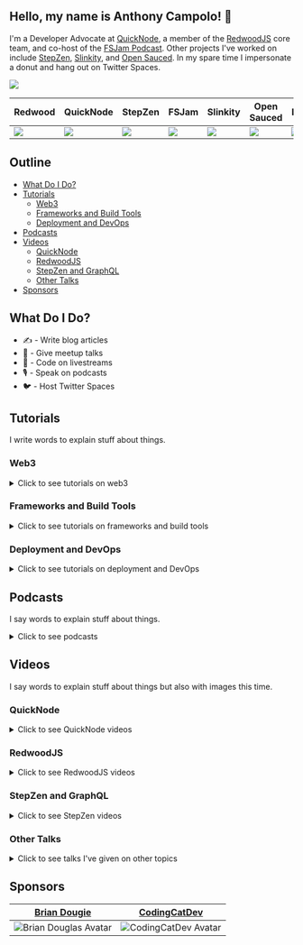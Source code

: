 ## Hello, my name is Anthony Campolo! :wave:

I'm a Developer Advocate at [QuickNode](https://www.quicknode.com/), a member of the [RedwoodJS](https://redwoodjs.com/) core team, and co-host of the [FSJam Podcast](https://fsjam.org/). Other projects I've worked on include [StepZen](https://stepzen.com/), [Slinkity](https://slinkity.dev/), and [Open Sauced](https://opensauced.pizza/). In my spare time I impersonate a donut and hang out on Twitter Spaces.

<a href="https://twitter.com/intent/follow?screen_name=ajcwebdev&tw_p=followbutton"><img src="https://img.shields.io/twitter/follow/ajcwebdev?label=%40ajcwebdev&style=social"></a>

| **Redwood**                                                   | **QuickNode**                                                  | **StepZen**                                                    | **FSJam**                                                      | **Slinkity**                                                   | **Open Sauced**                                                | **Lunch.dev**                                                  |
| ------------------------------------------------------------- | -------------------------------------------------------------- | -------------------------------------------------------------- | -------------------------------------------------------------- | -------------------------------------------------------------- | -------------------------------------------------------------- | -------------------------------------------------------------- |
| ![](https://avatars.githubusercontent.com/u/45050444?s=90&v=4)| ![](https://avatars.githubusercontent.com/u/53955811?s=90&v=4) | ![](https://avatars.githubusercontent.com/u/78568488?s=90&v=4) | ![](https://avatars.githubusercontent.com/u/70036575?s=90&v=4) | ![](https://avatars.githubusercontent.com/u/89559275?s=90&v=4) | ![](https://avatars.githubusercontent.com/u/57568598?s=90&v=4) | ![](https://avatars.githubusercontent.com/u/76407473?s=90&v=4) |

## Outline

* [What Do I Do?](#what-do-i-do)
* [Tutorials](#tutorials)
  * [Web3](#web3)
  * [Frameworks and Build Tools](#frameworks-and-build-tools)
  * [Deployment and DevOps](#deployment-and-devops)
* [Podcasts](#podcasts)
* [Videos](#videos)
  * [QuickNode](#quicknode)
  * [RedwoodJS](#redwoodjs)
  * [StepZen and GraphQL](#stepzen-and-graphql)
  * [Other Talks](#other-talks)
* [Sponsors](#sponsors)

## What Do I Do?

* :writing_hand: - Write blog articles
* :speech_balloon: - Give meetup talks
* :movie_camera: - Code on livestreams
* :studio_microphone: - Speak on podcasts
* :bird: - Host Twitter Spaces

## Tutorials

I write words to explain stuff about things.

### Web3

<details>
  <summary>Click to see tutorials on web3</summary><br>

  | Blog                                                                                                                   | Repo                                                     |
  | ---------------------------------------------------------------------------------------------------------------------- | -------------------------------------------------------- |
  | [A First Look at IPFS](https://ajcwebdev.com/a-first-look-at-ipfs)                                                     | TODO                                                     |
  | [A First Look at Avalanche](https://ajcwebdev.com/how-to-create-a-dapp-on-avalanches-fuji-testnet-with-quicknode)      | [Repo](https://github.com/ajcwebdev/ajcwebdev-avalanche) |
  | [Storing NFT Information Off-Chain with Fauna](https://ajcwebdev.com/storing-nft-information-off-chain-with-fauna)     | TODO                                                     |
  | [A First Look at Ethers and Hardhat](https://ajcwebdev.com/a-first-look-at-ethers-and-hardhat)                         | TODO                                                     |
</details>

### Frameworks and Build Tools

<details>
  <summary>Click to see tutorials on frameworks and build tools</summary><br>

  | Blog                                                                                                                           | Repo                                                         |
  | ------------------------------------------------------------------------------------------------------------------------------ | ------------------------------------------------------------ |
  | [A First Look at Astro](https://ajcwebdev.com/a-first-look-at-astro)                                                           | [Repo](https://github.com/ajcwebdev/ajcwebdev-astro)         |
  | [A First Look at Oak](https://ajcwebdev.com/a-first-look-at-oak)                                                               | [Repo](https://github.com/ajcwebdev/ajcwebdev-oak)           |
  | [A First Look at Nuxt 3](https://ajcwebdev.com/a-first-look-at-nuxt-3)                                                         | [Repo](https://github.com/ajcwebdev/ajcwebdev-nuxt3)         |
  | [A First Look at GraphQL Helix](https://ajcwebdev.com/a-first-look-at-graphql-helix)                                           | [Repo](https://github.com/ajcwebdev/ajcwebdev-graphql-helix) |
  | [A First Look at KeystoneJS](https://dev.to/ajcwebdev/a-first-look-at-keystonejs-267m)                                         | [Repo](https://github.com/ajcwebdev/ajcwebdev-keystone)      |
  | [A First Look at Slinkity](https://dev.to/ajcwebdev/a-first-look-at-slinkity-3ig)                                              | [Repo](https://github.com/ajcwebdev/ajcwebdev-slinkity)      |
  | [A First Look at React 18 with Vite and Netlify](https://dev.to/ajcwebdev/a-first-look-at-react-18-with-vite-and-netlify-5411) | [Repo](https://github.com/ajcwebdev/ajcwebdev-react18)       |
  | [A First Look at Remix](https://ajcwebdev.com/a-first-look-at-remix)                                                           | [Repo](https://github.com/ajcwebdev/ajcwebdev-remix)         |
  | [A First Look at Vite](https://ajcwebdev.com/a-first-look-at-vite)                                                             | [Repo](https://github.com/ajcwebdev/ajcwebdev-vite)          |
  | [A First Look at SvelteKit](https://ajcwebdev.com/a-first-look-at-sveltekit)                                                   | [Repo](https://github.com/ajcwebdev/ajcwebdev-sveltekit)     |
  | [A First Look at RedwoodJS](https://community.redwoodjs.com/t/a-first-look-at-redwoodjs-complete-series/1143)                  | [Repo](https://github.com/ajcwebdev/ajcwebdev-redwood)       |
</details>

### Deployment and DevOps

<details>
  <summary>Click to see tutorials on deployment and DevOps</summary><br>

  | Blog                                                                                                                 | Repo                                                            |
  | -------------------------------------------------------------------------------------------------------------------- | --------------------------------------------------------------- |
  | [A First Look at Pulumi](https://ajcwebdev.com/a-first-look-at-pulumi)                                               | [Repo](https://github.com/ajcwebdev/ajcwebdev-pulumi)           |
  | [A First Look at AWS Fargate](https://ajcwebdev.com/a-first-look-at-aws-fargate)                                     | TODO                                                            |
  | [A First Look at Serverless Cloud](https://dev.to/ajcwebdev/a-first-look-at-serverless-cloud-3e18)                   | [Repo](https://github.com/ajcwebdev/ajcwebdev-serverless-cloud) |
  | [A First Look at Fly](https://dev.to/ajcwebdev/a-first-look-at-fly-3a87)                                             | [Repo](https://github.com/ajcwebdev/ajcwebdev-fly)              |
  | [A First Look at GitHub Actions](https://ajcwebdev.com/a-first-look-at-github-actions)                               | [Repo](https://github.com/ajcwebdev/ajcwebdev-actions)          |
  | [A First Look at PostGraphile with Railway](https://dev.to/ajcwebdev/a-first-look-at-postgraphile-with-railway-1k9d) | TODO                                                            |
  | [A First Look at Docker](https://ajcwebdev.com/a-first-look-at-docker)                                               | [Repo](https://github.com/ajcwebdev/ajcwebdev-docker)           |
  | [A First Look at Azure Functions](https://dev.to/ajcwebdev/a-first-look-at-azure-functions-i6f)                      | [Repo](https://github.com/ajcwebdev/ajcwebdev-azure)            |
  | [A First Look at Serverless Framework](https://dev.to/ajcwebdev/a-first-look-at-the-serverless-framework-3okh)       | [Repo](https://github.com/ajcwebdev/ajcwebdev-serverless)       |
  | [A First Look at Architect](https://dev.to/ajcwebdev/a-first-look-at-architect-5768)                                 | [Repo](https://github.com/ajcwebdev/ajcwebdev-architect)        |
  | [A First Look at Amplify with Vite](https://dev.to/ajcwebdev/a-first-look-at-amplify-with-vite-1g7j)                 | [Repo](https://github.com/ajcwebdev/ajcwebdev-amplify)          |
  | [A First Look at AWS SAM](https://dev.to/ajcwebdev/a-first-look-at-aws-sam-478c)                                     | [Repo](https://github.com/ajcwebdev/ajcwebdev-sam)              |
  | [A First Look at AWS CDK](https://dev.to/ajcwebdev/a-first-look-at-aws-cdk-2036)                                     | [Repo](https://github.com/ajcwebdev/ajcwebdev-cdk)              |
  | [A First Look at Cloudflare Workers](https://ajcwebdev.com/a-first-look-at-cloudflare-workers)                       | [Repo](https://github.com/ajcwebdev/ajcwebdev-workers)          |
  | [A First Look at Cloudflare Pages](https://dev.to/ajcwebdev/a-first-look-at-cloudflare-pages-2a5h)                   | [Repo](https://github.com/ajcwebdev/redwood-cloudflare-pages)   |
</details>

## Podcasts

I say words to explain stuff about things.

<details>
  <summary>Click to see podcasts</summary><br>

  | Show                                                                        | Episode                                                                                                                                                                                                |
  | --------------------------------------------------------------------------- | ------------------------------------------------------------------------------------------------------------------------------------------------------------------------------------------------------ |
  | [PodRocket](https://podrocket.logrocket.com/)                               | [QuickNode with Anthony Campolo and Noah Hein](https://podrocket.logrocket.com/quicknode)                                                                                                              |
  | [JavaScript Jabber](https://topenddevs.com/podcasts/javascript-jabber/)     | [Simplifying Slinkity with Anthony Campolo](https://topenddevs.com/podcasts/javascript-jabber/episodes/simplifying-slinkity-with-anthony-campolo)                                                      |
  | [JavaScript Jam](https://www.javascriptjam.com/)                            | [RedwoodJS: The JS App Framework](https://www.youtube.com/watch?v=QubWxw4hl_A)                                                                                                                         |
  | [Does Not Compute](https://dnc.show/)                                       | [Anthony Campolo: Redwood, StepZen, and More](https://spec.fm/podcasts/does-not-compute/FzVJ74U3)                                                                                                      |
  | [Talking Serverless](https://www.talkingserverless.io/)                     | [Anthony Campolo Returns!](https://www.talkingserverless.io/episodes/ep-38%3A-anthony-campolo-returns!)                                                                                                |
  | [PodRocket](https://podrocket.logrocket.com/)                               | [GraphQL 101 with Anthony Campolo](https://podrocket.logrocket.com/graphql)                                                                                                                            |
  | [JavaScript Jabber](https://topenddevs.com/podcasts/javascript-jabber/)     | [RedwoodJS Brings Fullstack to the Jamstack with Anthony Campolo](https://topenddevs.com/podcasts/javascript-jabber/episodes/jsj-472-redwoodjs-brings-full-stack-to-the-jamstack-with-anthony-campolo) |
  | [Web Rush](https://webrush.io/)                                             | [RedwoodJS with Anthony Campolo](https://webrush.io/episodes/episode-119-redwood-js-with-anthony-campolo)                                                                                              |
  | [Rails with Jason](https://www.codewithjason.com/rails-with-jason-podcast/) | [RedwoodJS with Anthony Campolo, RedwoodJS Core Advocate](https://www.codewithjason.com/podcast/9478234-081-redwoodjs-with-anthony-campolo-redwoodjs-core-advocate/)                                   |
  | [Does Not Compute](https://dnc.show/)                                       | [RedwoodJS with Anthony Campolo](https://spec.fm/podcasts/does-not-compute/SdKxPhhS)                                                                                                                   |
  | [That's My Jamstack](https://thatsmyjamstack.com/)                          | [Anthony Campolo on Fullstack Serverless Frameworks](https://thatsmyjamstack.com/posts/anthony-campolo/)                                                                                               |
  | [Talking Serverless](https://www.talkingserverless.io/)                     | [Anthony Campolo RedwoodJS Contributor](https://www.talkingserverless.io/episodes/ep-30%3A-anthony-campolo-redwoodjs-contributor)                                                                      |
  | [Jamstack Radio](https://www.heavybit.com/library/podcasts/jamstack-radio/) | [Studying the Stack with Anthony Campolo](https://www.heavybit.com/library/podcasts/jamstack-radio/ep-66-studying-the-stack-with-anthony-campolo/)                                                     |
  | [Smashing Podcast](https://podcast.smashingmagazine.com/)                   | [What Is RedwoodJS with Anthony Campolo](https://podcast.smashingmagazine.com/episodes/what-is-redwoodjs-with-anthony-campolo)                                                                         |
</details>

## Videos

I say words to explain stuff about things but also with images this time.

### QuickNode

<details>
  <summary>Click to see QuickNode videos</summary><br>

  | Location         | Talk                                                                                                                              |
  | ---------------- | --------------------------------------------------------------------------------------------------------------------------------- |
  | Jamstack Boston  | [Web3 is Jamstack by Default](https://www.youtube.com/watch?app=desktop&v=mGeBVj6Mve0)                                            |
  | PurrfectDev      | [QuickNode Builds Infrastructure for the Future](https://www.youtube.com/watch?v=_eI89jkGdSU)                                     |
  | QuickStreams     | [Taking Astro to the Moon with QuickNode](https://www.youtube.com/watch?v=0CGxaQ2xKtg)                                            |
  | Codementors      | [A First Look at Deploying Smart Contracts on Avalanche](https://www.youtube.com/watch?v=RvvMWGPJVUI)                             |
  | QuickStreams     | [A First Look at Avalanche](https://www.youtube.com/watch?v=r2GIxZ1KMQE)                                                          |
  | ETHAmsterdam     | [Optimistic Rollups and Sidechains](https://www.youtube.com/watch?v=xtLmrKsFPvg)                                                  |
</details>

### RedwoodJS

<details>
  <summary>Click to see RedwoodJS videos</summary><br>

  | Location         | Talk                                                                                                                              |
  | ---------------- | --------------------------------------------------------------------------------------------------------------------------------- |
  | Nick Taylor      | [RedwoodJS Walkthrough with Anthony Campolo](https://www.youtube.com/watch?v=URQSVmrr8Vo)                                         |
  | Learn with Jason | [RedwoodJS 1.0](https://www.youtube.com/watch?v=wrGOSm7IYRQ)                                                                      |
  | Jamstack Boston  | [Architecting Jamstack Applications with GraphQL](https://www.youtube.com/watch?v=rZvNpMv4spE)                                    |
  | Some Antics      | [Secrets of Accessible Routing with the RedwoodJS Core Team](https://www.youtube.com/watch?v=LSuDHfAsBCE&ab_channel=BenMyers)     |
  | Async            | [Fullstack Jamstack Development with RedwoodJS](https://www.youtube.com/watch?v=n1CUe6ArjD8)                                      |
  | Events.lunch.dev | [Using Storybook with Redwood](https://www.youtube.com/watch?v=zYm1a39Lpgs)                                                       |
  | Some Antics      | [Putting RedwoodJS Docs to the Test](https://www.youtube.com/watch?v=ois3P63Yiwc)                                                 |
  | GraphQL Denver   | [Fullstack GraphQL with RedwoodJS and AppSync](https://www.youtube.com/watch?v=v-3yXJ5sLsY)                                       |
  | JS Monthly       | [Building Fullstack Jamstack Applications with RedwoodJS](https://www.youtube.com/watch?v=x3NuaErh6vs)                            |
  | Jamstack OPO     | [Building Fullstack Jamstack Applications with RedwoodJS](https://www.youtube.com/watch?v=RwZ1bWWRJQI)                            |
  | Learn with Jason | [Let's Learn RedwoodJS!](https://www.youtube.com/watch?v=o9JVHmYvs9Q)                                                             |
  | Mintbean         | [RedwoodJS and the Universal Deployment Machine](https://www.youtube.com/watch?v=QHmBRaizvxE)                                     |
  | GraphQL Texas    | [Architecting a Fullstack Jamstack Application with FaunaDB, RedwoodJS, and GraphQL](https://www.youtube.com/watch?v=J-StXLZXG98) |
  | Jamstack Denver  | [A First Look at RedwoodJS](https://www.youtube.com/watch?v=0krdC_D42IU)                                                          |
</details>

### StepZen and GraphQL

<details>
  <summary>Click to see StepZen videos</summary><br>
  
  | Guest/Location   | Episode                                                                                                                           |
  | ---------------- | --------------------------------------------------------------------------------------------------------------------------------- |
  | PurrfectDev      | [Managing Multiple Data Sources in GraphQL](https://www.youtube.com/watch?v=-NcWWkfPcSM)                                          |
  | Pratical Dev     | [Walkthrough Wednesday with Anthony Campolo](https://www.youtube.com/watch?v=pwO_dTYUFT8)                                         |
  | StepZen Stream   | [Analyze Sentiment of Dev.to Blog Comments with Google's Cloud Natural Language API](https://www.youtube.com/watch?v=O06cdhlYZVM) |
  | Frontend Horse   | [Integrating APIs with StepZen GraphQL Studio](https://www.youtube.com/watch?v=17VYX2AW4Jg)                                       |
  | Alex Trost       | [Connecting to Prismic's REST API with StepZen](https://www.youtube.com/watch?v=69MtoZrvKts)                                      |
  | Ben Holmes       | [Bringing Dynamic Content to Static 11ty Sites with Slinkity and GraphQL](https://www.youtube.com/watch?v=Od-xAgNaDdY)            |
  | Sean Keegan      | [Testing a StepZen GraphQL API with Postman](https://www.youtube.com/watch?v=TjrDzDdj1J4&ab_channel=StepZen)                      |
  | StepZen Stream   | [StepZen 101 - What is StepZen and How Does it Work?](https://www.youtube.com/watch?v=fe5nye62USc)                                |
  | Paul Copplestone | [Techniques for Connecting to a PostgreSQL Database with StepZen and Supabase](https://www.youtube.com/watch?v=sBEFTfUfxbk)       |
  | Facundo Giuliani | [How to mix data from Storyblok CMS with your own project using StepZen](https://www.youtube.com/watch?v=gDxYEUIzRMQ)             |
  | Greg Schier      | [Deploying Railway Applications](https://www.youtube.com/watch?v=nFu_WgudLlY)                                                     |
  | StepZen Stream   | [Creating a Mesh of GraphQL API's with StepZen's `@graphql` Directive](https://www.youtube.com/watch?v=beTNUsQb2ew)               |
  | Mintbean         | [Intro to GraphQL](https://www.youtube.com/watch?v=xwbi_s6v3sg)                                                                   |
  | Mintbean         | [Fullstack GraphQL with AppSync](https://www.youtube.com/watch?v=I8jBOfNLDNw)                                                     |
</details>

### Other Talks

<details>
  <summary>Click to see talks I've given on other topics</summary><br>

  | Location                    | Talk                                                                                                          |
  | --------------------------- | ------------------------------------------------------------------------------------------------------------- |
  | Some Antics                 | [Deploy a Site to the Decentralized Web with IPFS](https://www.youtube.com/watch?v=GJQZkm2ut0E)               |
  | Teach Jenn Tech             | [Deploy a React App with Vite and Vercel](https://www.youtube.com/watch?v=bU-zAAd5FyM)                        |
  | Jamstack Seatle             | [The Jamstack Goes Fullstack](https://www.youtube.com/watch?v=1bYvPcCkbBI)                                    |
  | Some Antics                 | [Building APIs with Deno and Oak](https://www.youtube.com/watch?v=ssosKWNIcwM)                                |
  | Some Antics                 | [Vite and the Next Generation of Frontend Tooling](https://www.youtube.com/watch?v=gRzWZpRmkv0)               |
  | Svelte Society Bay Area     | [Optimize your Site for SEO with Elder.js with Anthony Campolo](https://www.youtube.com/watch?v=Ru5_2spFjQg)  |
  | Mintbean                    | [Optimize your SEO with Elder.js](https://www.youtube.com/watch?v=R-GrUe5fIlg)                                |
  | Mintbean                    | [Building an App from Scratch with Nuxt.js](https://www.youtube.com/watch?v=6dy88IEvtO8)                      |
  | Open Sauced                 | [A Bootcamp Student’s Contribution to Open Source](https://www.youtube.com/watch?v=yEyz2WXrqdo)               |
  | Paris Deno                  | [Deno Crate Organization](https://www.youtube.com/watch?v=AOvg_GbnsbA)                                        |
</details>

## Sponsors

| [Brian Dougie](https://github.com/bdougie)                                          | [CodingCatDev](https://github.com/CodingCatDev)                                   |
| ----------------------------------------------------------------------------------- | --------------------------------------------------------------------------------- |
| ![Brian Douglas Avatar](https://avatars0.githubusercontent.com/u/5713670?s=200&v=4) | ![CodingCatDev Avatar](https://avatars.githubusercontent.com/u/44850231?s=200&v=4)|
